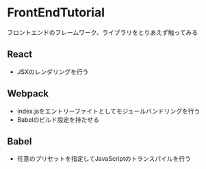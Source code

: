 # FrontEndTutorial
フロントエンドのフレームワーク、ライブラリをとりあえず触ってみる

## React

* JSXのレンダリングを行う

## Webpack

* index.jsをエントリーファイトとしてモジュールバンドリングを行う
* Babelのビルド設定を持たせる

## Babel

* 任意のプリセットを指定してJavaScriptのトランスパイルを行う
